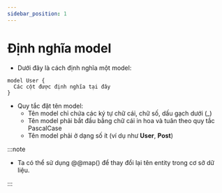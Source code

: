 ```yaml
---
sidebar_position: 1
---
```


# Định nghĩa model

- Dưới đây là cách định nghĩa một model:

```plaintext
model User {
  Các cột được định nghĩa tại đây
}
```

- Quy tắc đặt tên model:
  - Tên model chỉ chứa các ký tự chữ cái, chữ số, dấu gạch dưới (\_)
  - Tên model phải bắt đầu bằng chữ cái in hoa và tuân theo quy tắc PascalCase
  - Tên model phải ở dạng số ít (ví dụ như **User**, **Post**)

:::note

- Ta có thể sử dụng @@map() để thay đổi lại tên entity trong cơ sở dữ liệu.

:::
